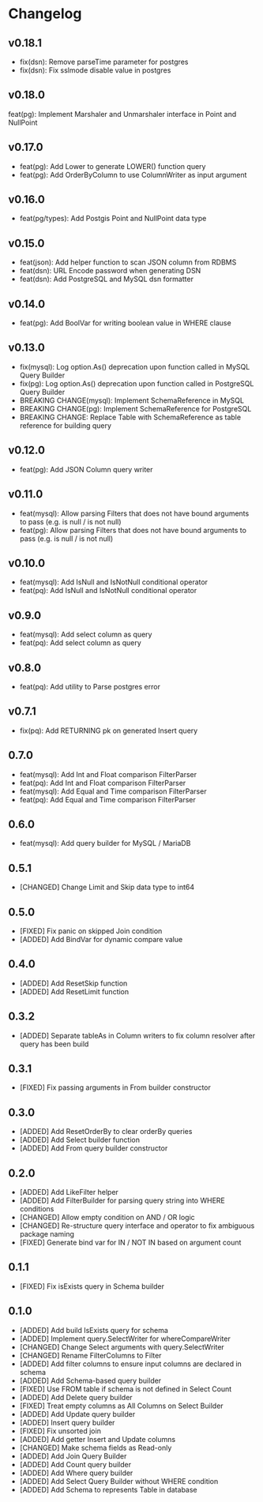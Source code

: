 # Changelog

## v0.18.1

- fix(dsn): Remove parseTime parameter for postgres
- fix(dsn): Fix sslmode disable value in postgres

## v0.18.0

feat(pg): Implement Marshaler and Unmarshaler interface in Point and NullPoint

## v0.17.0

- feat(pg): Add Lower to generate LOWER() function query
- feat(pg): Add OrderByColumn to use ColumnWriter as input argument

## v0.16.0

- feat(pg/types): Add Postgis Point and NullPoint data type

## v0.15.0

- feat(json): Add helper function to scan JSON column from RDBMS
- feat(dsn): URL Encode password when generating DSN
- feat(dsn): Add PostgreSQL and MySQL dsn formatter

## v0.14.0

- feat(pg): Add BoolVar for writing boolean value in WHERE clause

## v0.13.0

- fix(mysql): Log option.As() deprecation upon function called in MySQL Query Builder
- fix(pg): Log option.As() deprecation upon function called in PostgreSQL Query Builder
- BREAKING CHANGE(mysql): Implement SchemaReference in MySQL
- BREAKING CHANGE(pg): Implement SchemaReference for PostgreSQL
- BREAKING CHANGE: Replace Table with SchemaReference as table reference for building query

## v0.12.0

- feat(pg): Add JSON Column query writer

## v0.11.0

- feat(mysql): Allow parsing Filters that does not have bound arguments to pass (e.g. is null / is not null)
- feat(pg): Allow parsing Filters that does not have bound arguments to pass (e.g. is null / is not null)

## v0.10.0

- feat(mysql): Add IsNull and IsNotNull conditional operator
- feat(pq): Add IsNull and IsNotNull conditional operator

## v0.9.0

- feat(mysql): Add select column as query
- feat(pq): Add select column as query

## v0.8.0

- feat(pq): Add utility to Parse postgres error

## v0.7.1

- fix(pq): Add RETURNING pk on generated Insert query

## 0.7.0

- feat(mysql): Add Int and Float comparison FilterParser
- feat(pq): Add Int and Float comparison FilterParser
- feat(mysql): Add Equal and Time comparison FilterParser
- feat(pq): Add Equal and Time comparison FilterParser

## 0.6.0

- feat(mysql): Add query builder for MySQL / MariaDB

## 0.5.1

- [CHANGED] Change Limit and Skip data type to int64

## 0.5.0

- [FIXED] Fix panic on skipped Join condition
- [ADDED] Add BindVar for dynamic compare value

## 0.4.0

- [ADDED] Add ResetSkip function
- [ADDED] Add ResetLimit function

## 0.3.2

- [ADDED] Separate tableAs in Column writers to fix column resolver after query has been build

## 0.3.1

- [FIXED] Fix passing arguments in From builder constructor

## 0.3.0

- [ADDED] Add ResetOrderBy to clear orderBy queries
- [ADDED] Add Select builder function
- [ADDED] Add From query builder constructor

## 0.2.0

- [ADDED] Add LikeFilter helper
- [ADDED] Add FilterBuilder for parsing query string into WHERE conditions
- [CHANGED] Allow empty condition on AND / OR logic
- [CHANGED] Re-structure query interface and operator to fix ambiguous package naming 
- [FIXED] Generate bind var for IN / NOT IN based on argument count

## 0.1.1

- [FIXED] Fix isExists query in Schema builder

## 0.1.0

- [ADDED] Add build IsExists query for schema
- [ADDED] Implement query.SelectWriter for whereCompareWriter
- [CHANGED] Change Select arguments with query.SelectWriter
- [CHANGED] Rename FilterColumns to Filter
- [ADDED] Add filter columns to ensure input columns are declared in schema
- [ADDED] Add Schema-based query builder
- [FIXED] Use FROM table if schema is not defined in Select Count
- [ADDED] Add Delete query builder
- [FIXED] Treat empty columns as All Columns on Select Builder
- [ADDED] Add Update query builder
- [ADDED] Insert query builder
- [FIXED] Fix unsorted join
- [ADDED] Add getter Insert and Update columns
- [CHANGED] Make schema fields as Read-only
- [ADDED] Add Join Query Builder
- [ADDED] Add Count query builder
- [ADDED] Add Where query builder
- [ADDED] Add Select Query Builder without WHERE condition
- [ADDED] Add Schema to represents Table in database
